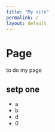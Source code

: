 ```yaml
---
title: "My site"
permalink: /
layout: default
---
```


# Page

to do my page
## setp one

- a
-  b
- d
- 0

